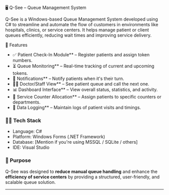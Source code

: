 

🖥️ Q-See – Queue Management System

Q-See is a Windows-based Queue Management System developed using C# to streamline and automate the flow of customers in environments like hospitals, clinics, or service centers. It helps manage patient or client queues efficiently, reducing wait times and improving service delivery.

 🔧 Features

* ✅ Patient Check-In Module** – Register patients and assign token numbers.
* ⏳ Queue Monitoring** – Real-time tracking of current and upcoming tokens.
* 📢 Notifications** – Notify patients when it's their turn.
* 👨‍⚕️ Doctor/Staff View** – See patient queue and call the next one.
* 📊 Dashboard Interface** – View overall status, statistics, and activity.
* 🏥 Service Counter Allocation** – Assign patients to specific counters or departments.
* 📁 Data Logging** – Maintain logs of patient visits and timings.

### 🧑‍💻 Tech Stack

* Language: C#
* Platform: Windows Forms (.NET Framework)
* Database: \[Mention if you're using MSSQL / SQLite / others]
* IDE: Visual Studio

### 🎯 Purpose

Q-See was designed to **reduce manual queue handling** and enhance the **efficiency of service centers** by providing a structured, user-friendly, and scalable queue solution.

---

